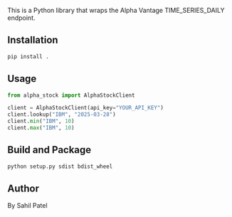 This is a Python library that wraps the Alpha Vantage TIME_SERIES_DAILY endpoint.

## Installation
```bash
pip install .
```

## Usage
```python
from alpha_stock import AlphaStockClient

client = AlphaStockClient(api_key="YOUR_API_KEY")
client.lookup("IBM", "2025-03-28")
client.min("IBM", 10)
client.max("IBM", 10)
```

## Build and Package
```bash
python setup.py sdist bdist_wheel
```

## Author
By Sahil Patel